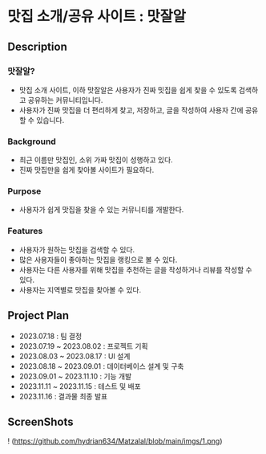 # 맛집 소개/공유 사이트 : 맛잘알

## Description

### 맛잘알?

+ 맛집 소개 사이트, 이하 맛잘알은 사용자가 진짜 밋집을 쉽게 찾을 수 있도록 검색하고 공유하는 커뮤니티입니다.
+ 사용자가 진짜 맛집을 더 편리하게 찾고, 저장하고, 글을 작성하여 사용자 간에 공유할 수 있습니다.

### Background

+ 최근 이름만 맛집인, 소위 가짜 맛집이 성행하고 있다.
+ 진짜 맛집만을 쉽게 찾아볼 사이트가 필요하다.
  
### Purpose

+ 사용자가 쉽게 맛집을 찾을 수 있는 커뮤니티를 개발한다.

### Features

+ 사용자가 원하는 맛집을 검색할 수 있다.
+ 많은 사용자들이 좋아하는 맛집을 랭킹으로 볼 수 있다.
+ 사용자는 다른 사용자를 위해 맛집을 추천하는 글을 작성하거나 리뷰를 작성할 수 있다.
+ 사용자는 지역별로 맛집을 찾아볼 수 있다.

## Project Plan

+ 2023.07.18 : 팀 결정
+ 2023.07.19 ~ 2023.08.02 : 프로젝트 기획
+ 2023.08.03 ~ 2023.08.17 : UI 설계
+ 2023.08.18 ~ 2023.09.01 : 데이터베이스 설계 및 구축
+ 2023.09.01 ~ 2023.11.10 : 기능 개발
+ 2023.11.11 ~ 2023.11.15 : 테스트 및 배포
+ 2023.11.16 : 결과물 최종 발표

## ScreenShots

! (https://github.com/hydrian634/Matzalal/blob/main/imgs/1.png)

